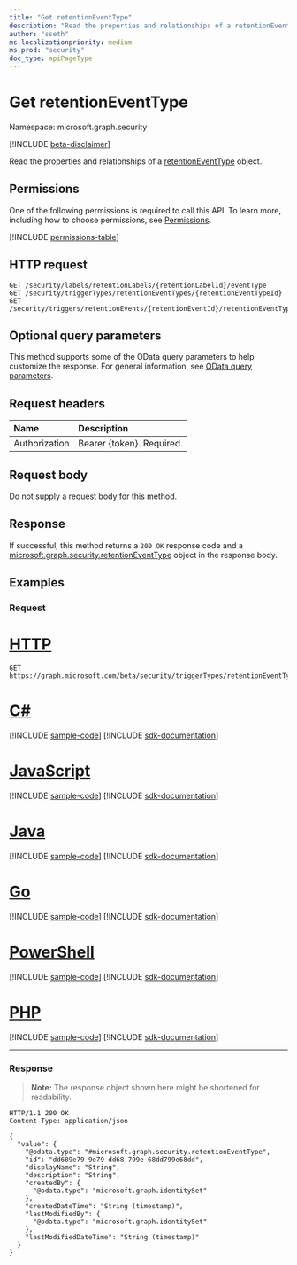 ```yaml
---
title: "Get retentionEventType"
description: "Read the properties and relationships of a retentionEventType object."
author: "sseth"
ms.localizationpriority: medium
ms.prod: "security"
doc_type: apiPageType
---
```


# Get retentionEventType
Namespace: microsoft.graph.security

[!INCLUDE [beta-disclaimer](../../includes/beta-disclaimer.md)]

Read the properties and relationships of a [retentionEventType](../resources/security-retentioneventtype.md) object.

## Permissions
One of the following permissions is required to call this API. To learn more, including how to choose permissions, see [Permissions](/graph/permissions-reference).

<!-- { "blockType": "permissions", "name": "security_retentioneventtype_get" } -->
[!INCLUDE [permissions-table](../includes/permissions/security-retentioneventtype-get-permissions.md)]

## HTTP request

<!-- {
  "blockType": "ignored"
}
-->
``` http
GET /security/labels/retentionLabels/{retentionLabelId}/eventType
GET /security/triggerTypes/retentionEventTypes/{retentionEventTypeId}
GET /security/triggers/retentionEvents/{retentionEventId}/retentionEventType
```

## Optional query parameters
This method supports some of the OData query parameters to help customize the response. For general information, see [OData query parameters](/graph/query-parameters).

## Request headers
|Name|Description|
|:---|:---|
|Authorization|Bearer {token}. Required.|

## Request body
Do not supply a request body for this method.

## Response

If successful, this method returns a `200 OK` response code and a [microsoft.graph.security.retentionEventType](../resources/security-retentioneventtype.md) object in the response body.

## Examples

### Request

# [HTTP](#tab/http)
<!-- {
  "blockType": "request",
  "name": "get_retentioneventtype"
}
-->
``` http
GET https://graph.microsoft.com/beta/security/triggerTypes/retentionEventTypes/{retentionEventTypeId}
```

# [C#](#tab/csharp)
[!INCLUDE [sample-code](../includes/snippets/csharp/get-retentioneventtype-csharp-snippets.md)]
[!INCLUDE [sdk-documentation](../includes/snippets/snippets-sdk-documentation-link.md)]

# [JavaScript](#tab/javascript)
[!INCLUDE [sample-code](../includes/snippets/javascript/get-retentioneventtype-javascript-snippets.md)]
[!INCLUDE [sdk-documentation](../includes/snippets/snippets-sdk-documentation-link.md)]

# [Java](#tab/java)
[!INCLUDE [sample-code](../includes/snippets/java/get-retentioneventtype-java-snippets.md)]
[!INCLUDE [sdk-documentation](../includes/snippets/snippets-sdk-documentation-link.md)]

# [Go](#tab/go)
[!INCLUDE [sample-code](../includes/snippets/go/get-retentioneventtype-go-snippets.md)]
[!INCLUDE [sdk-documentation](../includes/snippets/snippets-sdk-documentation-link.md)]

# [PowerShell](#tab/powershell)
[!INCLUDE [sample-code](../includes/snippets/powershell/get-retentioneventtype-powershell-snippets.md)]
[!INCLUDE [sdk-documentation](../includes/snippets/snippets-sdk-documentation-link.md)]

# [PHP](#tab/php)
[!INCLUDE [sample-code](../includes/snippets/php/get-retentioneventtype-php-snippets.md)]
[!INCLUDE [sdk-documentation](../includes/snippets/snippets-sdk-documentation-link.md)]

---

### Response
>**Note:** The response object shown here might be shortened for readability.
<!-- {
  "blockType": "response",
  "truncated": true,
  "@odata.type": "microsoft.graph.security.retentionEventType"
}
-->
``` http
HTTP/1.1 200 OK
Content-Type: application/json

{
  "value": {
    "@odata.type": "#microsoft.graph.security.retentionEventType",
    "id": "dd689e79-9e79-dd68-799e-68dd799e68dd",
    "displayName": "String",
    "description": "String",
    "createdBy": {
      "@odata.type": "microsoft.graph.identitySet"
    },
    "createdDateTime": "String (timestamp)",
    "lastModifiedBy": {
      "@odata.type": "microsoft.graph.identitySet"
    },
    "lastModifiedDateTime": "String (timestamp)"
  }
}
```

